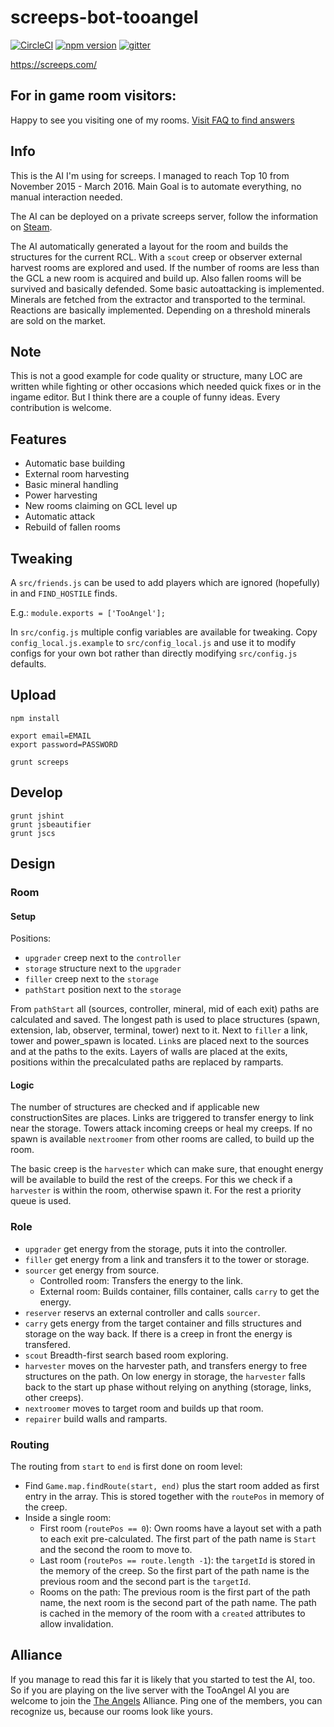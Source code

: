 # screeps-bot-tooangel

[![CircleCI](https://circleci.com/gh/TooAngel/screeps.svg?style=svg)](https://circleci.com/gh/TooAngel/screeps)
[![npm version](https://badge.fury.io/js/screeps-bot-tooangel.svg)](https://badge.fury.io/js/screeps-bot-tooangel)
[![gitter](https://badges.gitter.im/gitterHQ/gitter.png)](https://gitter.im/screeps-bot-tooangel/Lobby)

https://screeps.com/

## For in game room visitors:

Happy to see you visiting one of my rooms. [Visit FAQ to find answers](FAQ.md)

## Info

This is the AI I'm using for screeps. I managed to reach Top 10
from November 2015 - March 2016. Main Goal is to automate everything, no
manual interaction needed.

The AI can be deployed on a private screeps server, follow the information on
[Steam](http://steamcommunity.com/sharedfiles/filedetails/?id=800902233).

The AI automatically generated a layout for the room and builds the structures
for the current RCL. With a `scout` creep or observer external harvest rooms
are explored and used. If the number of rooms are less than the GCL a new room
is acquired and build up. Also fallen rooms will be survived and basically
defended. Some basic autoattacking is implemented. Minerals
are fetched from the extractor and transported to the terminal. Reactions
are basically implemented. Depending on a threshold minerals are sold on the
market.

## Note

This is not a good example for code quality or structure, many LOC are written
while fighting or other occasions which needed quick fixes or in the ingame
editor. But I think there are a couple of funny ideas. Every contribution is
welcome.

## Features

 - Automatic base building
 - External room harvesting
 - Basic mineral handling
 - Power harvesting
 - New rooms claiming on GCL level up
 - Automatic attack
 - Rebuild of fallen rooms

## Tweaking

A `src/friends.js` can be used to add players which are ignored (hopefully) in
and `FIND_HOSTILE` finds.

E.g.:
`module.exports = ['TooAngel'];`

In `src/config.js` multiple config variables are available for tweaking. Copy
`config_local.js.example` to `src/config_local.js` and use it to modify configs
for your own bot rather than directly modifying `src/config.js` defaults.

## Upload

    npm install

    export email=EMAIL
    export password=PASSWORD

    grunt screeps

## Develop

    grunt jshint
    grunt jsbeautifier
    grunt jscs

## Design

### Room

#### Setup

Positions:
 - `upgrader` creep next to the `controller`
 - `storage` structure next to the `upgrader`
 - `filler` creep next to the `storage`
 - `pathStart` position next to the `storage`


From `pathStart` all (sources, controller, mineral, mid of each exit) paths
are calculated and saved. The longest path is used to place structures (spawn,
extension, lab, observer, terminal, tower) next to it. Next to `filler` a link,
tower and power_spawn is located. `Link`s are placed next to the sources and at
the paths to the exits. Layers of walls are placed at the exits, positions
within the precalculated paths are replaced by ramparts.

#### Logic

The number of structures are checked and if applicable new constructionSites
are places. Links are triggered to transfer energy to link near the storage.
Towers attack incoming creeps or heal my creeps. If no spawn is available
`nextroomer` from other rooms are called, to build up the room.

The basic creep is the `harvester` which can make sure, that enought energy
will be available to build the rest of the creeps. For this we check if
a `harvester` is within the room, otherwise spawn it. For the rest a priority
queue is used.


### Role

 - `upgrader` get energy from the storage, puts it into the controller.
 - `filler` get energy from a link and transfers it to the tower or storage.
 - `sourcer` get energy from source.
   - Controlled room: Transfers the energy to the link.
   - External room: Builds container, fills container, calls `carry` to get
   the energy.
 - `reserver` reservs an external controller and calls `sourcer`.
 - `carry` gets energy from the target container and fills structures and
 storage on the way back. If there is a creep in front the energy is transfered.
 - `scout` Breadth-first search based room exploring.
 - `harvester` moves on the harvester path, and transfers energy to free structures
   on the path. On low energy in storage, the `harvester` falls back to the
   start up phase without relying on anything (storage, links, other creeps).
 - `nextroomer` moves to target room and builds up that room.
 - `repairer` build walls and ramparts.


### Routing

The routing from `start` to `end` is first done on room level:

 - Find `Game.map.findRoute(start, end)` plus the start room added as first
   entry in the array. This is stored together with the `routePos` in memory
   of the creep.
 - Inside a single room:
   - First room (`routePos == 0`): Own rooms have a layout set with a path to
     each exit pre-calculated. The first part of the path name is `Start` and
     the second the room to move to.
   - Last room (`routePos == route.length -1`): the `targetId` is stored in the
     memory of the creep. So the first part of the path name is the previous
     room and the second part is the `targetId`.
   - Rooms on the path: The previous room is the first part of the path name,
     the next room is the second part of the path name.
   The path is cached in the memory of the room with a `created` attributes
   to allow invalidation.

## Alliance

If you manage to read this far it is likely that you started to test the AI, too.
So if you are playing on the live server with the TooAngel AI you are welcome
to join the [The Angels](Alliance.md) Alliance. Ping one of the members, you
can recognize us, because our rooms look like yours.
